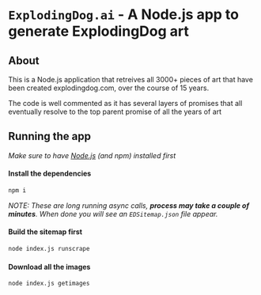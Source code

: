 # `ExplodingDog.ai` - A Node.js app to generate ExplodingDog art
## About

This is a Node.js application that retreives all 3000+ pieces of art that have been created explodingdog.com, over the course of 15 years.

The code is well commented as it has several layers of promises that all eventually resolve to the top parent promise of all the years of art

## Running the app
_Make sure to have [Node.js](https://nodejs.org/en/download/package-manager/) (and npm) installed first_

#### Install the dependencies
```bash
npm i
```

_NOTE: These are *long* running async calls, **process may take a couple of minutes**. When done you will see an `EDSitemap.json` file appear._

#### Build the sitemap first
```bash
node index.js runscrape
```

#### Download all the images
```bash
node index.js getimages
```


